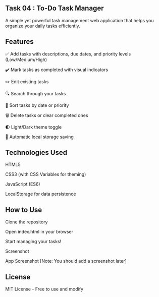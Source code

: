 ## Task 04 : To-Do Task Manager
A simple yet powerful task management web application that helps you organize your daily tasks efficiently.

## Features
   ✅ Add tasks with descriptions, due dates, and priority levels (Low/Medium/High)
   
   ✔️ Mark tasks as completed with visual indicators
   
   ✏️ Edit existing tasks
   
   🔍 Search through your tasks
   
   📅  Sort tasks by date or priority
   
   🗑️ Delete tasks or clear completed ones
   
   🌓 Light/Dark theme toggle
   
   💾 Automatic local storage saving
   
## Technologies Used

HTML5

CSS3 (with CSS Variables for theming)

JavaScript (ES6)

LocalStorage for data persistence
## How to Use

Clone the repository

Open index.html in your browser

Start managing your tasks!

Screenshot

App Screenshot [Note: You should add a screenshot later]

## License
MIT License - Free to use and modify
